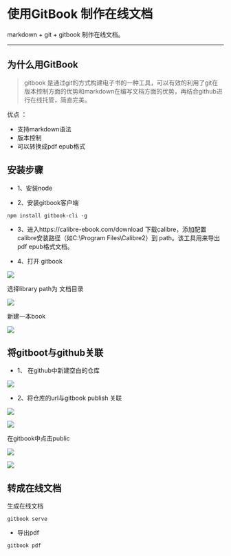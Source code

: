 # 使用GitBook 制作在线文档

markdown + git + gitbook 制作在线文档。

***

## 为什么用GitBook

> gitbook 是通过git的方式构建电子书的一种工具，可以有效的利用了git在版本控制方面的优势和markdown在编写文档方面的优势，再结合github进行在线托管，简直完美。

优点 ：
* 支持markdown语法
* 版本控制
* 可以转换成pdf epub格式


## 安装步骤

* 1、安装node

* 2、安装gitbook客户端


```
npm install gitbook-cli -g
```

* 3、进入https://calibre-ebook.com/download 下载calibre，添加配置calibre安装路径（如C:\Program Files\Calibre2）到 path。该工具用来导出pdf epub格式文档。


* 4、打开 gitbook

![](/assets/2018-11-25_222019.jpg)

选择library path为 文档目录

![](/assets/2018-11-25_222225.jpg)

新建一本book

![](/assets/2018-11-25_222428.jpg)

## 将gitboot与github关联

* 1、 在github中新建空白的仓库

![](/assets/2018-11-25_222746.jpg)

* 2、将仓库的url与gitbook publish 关联

![](/assets/2018-11-25_222929.jpg)

![](/assets/2018-11-25_223102.jpg)

在gitbook中点击public

![](/assets/2018-11-25_223413.jpg)

![](/assets/2018-11-25_223157.jpg)

## 转成在线文档

生成在线文档

```
gitbook serve
```

* 导出pdf

```
gitbook pdf
```



